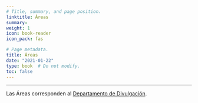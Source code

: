 ```yaml
---
# Title, summary, and page position.
linktitle: Áreas
summary: 
weight: 1
icon: book-reader
icon_pack: fas

# Page metadata.
title: Áreas
date: "2021-01-22"
type: book  # Do not modify.
toc: false
---
```


---
Las Áreas corresponden al [Departamento de Divulgación](https://mepc.netlify.app/docs/departamentos/divulgacion/).
